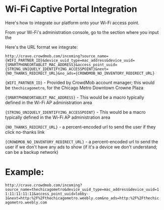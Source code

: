 Wi-Fi Captive Portal Integration
==============

Here's how to integrate our platform onto your Wi-Fi access point.

From your Wi-Fi's administration console, go to the section where you input the 


Here's the URL format we integrate:

`http://crave.crowdmob.com/incoming?source_name={WIFI_PARTNER_ID}&device_uuid_type=mac_address&device_uuid={SMARTPHONEORTABLET_MAC_ADDRESS}&access_point_uuid={STRING_UNIQUELY_IDENTIFYING_ACCESSPOINT}&next={NO_THANKS_REDIRECT_URL}&no_ads={CROWDMOB_NO_INVENTORY_REDIRECT_URL}`

`{WIFI_PARTNER_ID}` - Provided by CrowdMob account manager; this would be `thechicagometro`, for the Chicago Metro Downtown Crowne Plaza

`{SMARTPHONEORTABLET_MAC_ADDRESS}` - This would be a macro typically defined in the Wi-Fi AP administration area

`{STRING_UNIQUELY_IDENTIFYING_ACCESSPOINT}` - This would be a macro typically defined in the Wi-Fi AP administration area

`{NO_THANKS_REDIRECT_URL}` - a percent-encoded url to send the user if they click no-thanks link

`{CROWDMOB_NO_INVENTORY_REDIRECT_URL}` - a percent-encoded url to send the user if we don't have any ads to show (if it's a device we don't understand; can be a backup network)

Example:
==============
`http://crave.crowdmob.com/incoming?source_name=thechicagometro&device_uuid_type=mac_address&device_uuid=11:11:11:11:11&access_point_uuid=lobby-1&next=http:%2F%2Fthechicagometro.weebly.com&no_ads=http:%2F%2Fthechicagometro.weebly.com`
